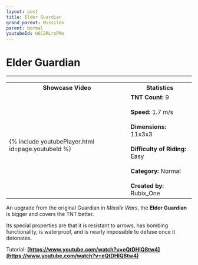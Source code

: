 ```yaml
---
layout: post
title: Elder Guardian
grand_parent: Missiles
parent: Normal
youtubeId: O6C2RLrxPMo
---
```

# Elder Guardian
---

<table>
    <tr>
        <th>Showcase Video</th>
        <th>Statistics</th>
    </tr>
    <tr>
        <td>{% include youtubePlayer.html id=page.youtubeId %}</td>
        <td>
            <b>TNT Count:</b> 9<br><br>
            <b>Speed:</b> 1.7 m/s<br><br>
            <b>Dimensions:</b> 11x3x3<br><br>
            <b>Difficulty of Riding:</b> Easy<br><br>
            <b>Category:</b> Normal<br><br>
            <b>Created by:</b> Rubix_One
        </td>
    </tr>
</table>

An upgrade from the original Guardian in *Missile Wars*, the **Elder Guardian** is bigger and covers the TNT better.

Its special properties are that it is resistant to arrows, has bombing functionality, is waterproof, and is nearly impossible to defuse once it detonates.

Tutorial: __[https://www.youtube.com/watch?v=eQtDHlQ8tw4](https://www.youtube.com/watch?v=eQtDHlQ8tw4)__